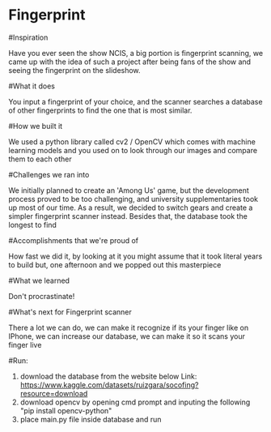 # Fingerprint
#Inspiration

Have you ever seen the show NCIS, a big portion is fingerprint scanning, we came up with the idea of such a project after being fans of the show and seeing the fingerprint on the slideshow.

#What it does

You input a fingerprint of your choice, and the scanner searches a database of other fingerprints to find the one that is most similar.

#How we built it

We used a python library called cv2 / OpenCV which comes with machine learning models and you used on to look through our images and compare them to each other

#Challenges we ran into

We initially planned to create an 'Among Us' game, but the development process proved to be too challenging, and university supplementaries took up most of our time. As a result, we decided to switch gears and create a simpler fingerprint scanner instead. Besides that, the database took the longest to find

#Accomplishments that we're proud of

How fast we did it, by looking at it you might assume that it took literal years to build but, one afternoon and we popped out this masterpiece

#What we learned

Don't procrastinate!

#What's next for Fingerprint scanner

There a lot we can do, we can make it recognize if its your finger like on IPhone, we can increase our database, we can make it so it scans your finger live

#Run: 
1. download the database from the website below Link: https://www.kaggle.com/datasets/ruizgara/socofing?resource=download
2. download opencv by opening cmd prompt and inputing the following "pip install opencv-python"
3. place main.py file inside database and run
